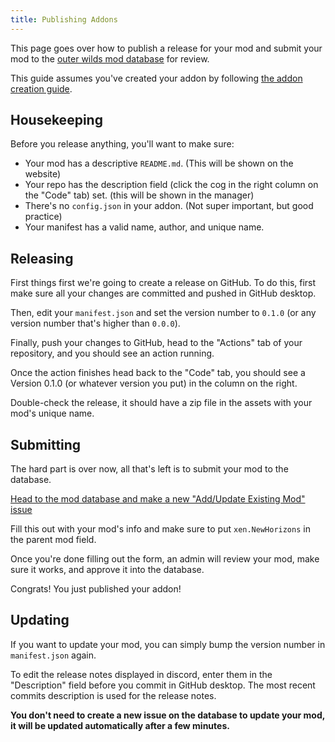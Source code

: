```yaml
---
title: Publishing Addons
---
```


This page goes over how to publish a release for your mod and submit your mod to the [outer wilds mod database](https://github.com/ow-mods/ow-mod-db) for review.  

This guide assumes you've created your addon by following [the addon creation guide](/en/creating-addons).

## Housekeeping

Before you release anything, you'll want to make sure:

- Your mod has a descriptive `README.md`. (This will be shown on the website)
- Your repo has the description field (click the cog in the right column on the "Code" tab) set. (this will be shown in the manager)
- There's no `config.json` in your addon. (Not super important, but good practice)
- Your manifest has a valid name, author, and unique name.

## Releasing

First things first we're going to create a release on GitHub. To do this, first make sure all your changes are committed and pushed in GitHub desktop.  

Then, edit your `manifest.json` and set the version number to `0.1.0` (or any version number that's higher than `0.0.0`).  

Finally, push your changes to GitHub, head to the "Actions" tab of your repository, and you should see an action running.  

Once the action finishes head back to the "Code" tab, you should see a Version 0.1.0 (or whatever version you put) in the column on the right.  

Double-check the release, it should have a zip file in the assets with your mod's unique name.

## Submitting

The hard part is over now, all that's left is to submit your mod to the database.  

[Head to the mod database and make a new "Add/Update Existing Mod" issue](https://github.com/ow-mods/ow-mod-db/issues/new?assignees=&labels=add-mod&template=add-mod.yml&title=%5BYour+mod+name+here%5D)

Fill this out with your mod's info and make sure to put `xen.NewHorizons` in the parent mod field.  

Once you're done filling out the form, an admin will review your mod, make sure it works, and approve it into the database.  

Congrats! You just published your addon!

## Updating

If you want to update your mod, you can simply bump the version number in `manifest.json` again.  

To edit the release notes displayed in discord, enter them in the "Description" field before you commit in GitHub desktop.  The most recent commits description is used for the release notes.  

**You don't need to create a new issue on the database to update your mod, it will be updated automatically after a few minutes.**
